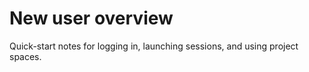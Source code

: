 # New user overview

Quick-start notes for logging in, launching sessions, and using project spaces.
